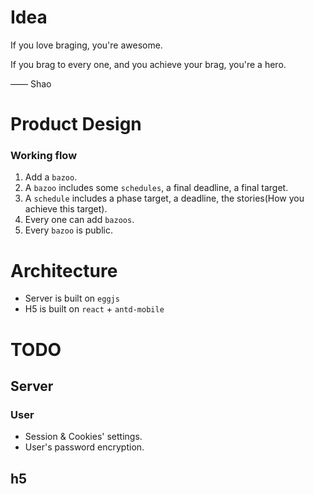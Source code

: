 # Idea

If you love braging, you're awesome.

If you brag to every one, and you achieve your brag, you're a hero. 

—— Shao


# Product Design

### Working flow
1. Add a `bazoo`.
2. A `bazoo` includes some `schedules`, a final deadline, a final target.
3. A `schedule` includes a phase target, a deadline, the stories(How you achieve this target).
4. Every one can add `bazoos`.
5. Every `bazoo` is public.


# Architecture
* Server is built on `eggjs`
* H5 is built on `react` + `antd-mobile`

# TODO

## Server

### User
* Session & Cookies' settings.
* User's password encryption.


## h5

